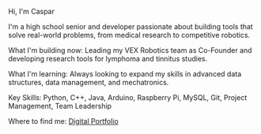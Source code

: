 Hi, I'm Caspar

I'm a high school senior and developer passionate about building tools that solve real-world problems, from medical research to competitive robotics.

What I'm building now: Leading my VEX Robotics team as Co-Founder and developing research tools for lymphoma and tinnitus studies.

What I'm learning: Always looking to expand my skills in advanced data structures, data management, and mechatronics.

Key Skills: Python, C++, Java, Arduino, Raspberry Pi, MySQL, Git, Project Management, Team Leadership

Where to find me:
[Digital Portfolio](casparchen.com)



